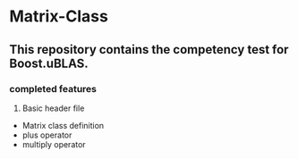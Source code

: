 # Matrix-Class
## This repository contains the competency test for Boost.uBLAS.

### completed features
1. Basic header file
  * Matrix class definition
  * plus operator
  * multiply operator 
